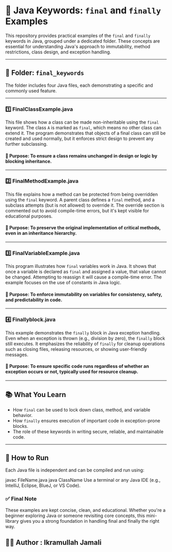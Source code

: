 # 🔑 Java Keywords: `final` and `finally` Examples

This repository provides practical examples of the `final` and `finally` keywords in Java, grouped under a dedicated folder. 
These concepts are essential for understanding Java's approach to immutability, method restrictions, class design, and exception handling.

---

## 📂 Folder: `final_keywords`

The folder includes four Java files, each demonstrating a specific and commonly used feature.

---

### 1️⃣ FinalClassExample.java

This file shows how a class can be made non-inheritable using the `final` keyword. The class `A` is marked as `final`, which means no other class can extend it. 
The program demonstrates that objects of a final class can still be created and used normally, but it enforces strict design to prevent any further subclassing.

#### 📌 **Purpose**: To ensure a class remains unchanged in design or logic by blocking inheritance.

---

### 2️⃣ FinalMethodExample.java

This file explains how a method can be protected from being overridden using the `final` keyword. 
A parent class defines a `final` method, and a subclass attempts (but is not allowed) to override it. 
The override section is commented out to avoid compile-time errors, but it's kept visible for educational purposes.

#### 📌 **Purpose**: To preserve the original implementation of critical methods, even in an inheritance hierarchy.

---

### 3️⃣ FinalVariableExample.java

This program illustrates how `final` variables work in Java. It shows that once a variable is declared as `final` and assigned a value, that value cannot be changed. 
Attempting to reassign it will cause a compile-time error. The example focuses on the use of constants in Java logic.

#### 📌 **Purpose**: To enforce immutability on variables for consistency, safety, and predictability in code.

---

### 4️⃣ Finallyblock.java

This example demonstrates the `finally` block in Java exception handling. 
Even when an exception is thrown (e.g., division by zero), the `finally` block still executes. 
It emphasizes the reliability of `finally` for cleanup operations such as closing files, releasing resources, or showing user-friendly messages.

#### 📌 **Purpose**: To ensure specific code runs regardless of whether an exception occurs or not, typically used for resource cleanup.

---

## 📚 What You Learn

- How `final` can be used to lock down class, method, and variable behavior. 
- How `finally` ensures execution of important code in exception-prone blocks. 
- The role of these keywords in writing secure, reliable, and maintainable code. 

---

## 🚀 How to Run

Each Java file is independent and can be compiled and run using:

javac FileName.java
java ClassName
Use a terminal or any Java IDE (e.g., IntelliJ, Eclipse, BlueJ, or VS Code).
### ✅ Final Note
These examples are kept concise, clean, and educational. 
Whether you're a beginner exploring Java or someone revisiting core concepts, this mini-library gives you a strong foundation in handling final and finally the right way.

## 👨‍💻 Author : Ikramullah Jamali
